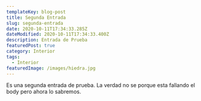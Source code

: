 ```yaml
---
templateKey: blog-post
title: Segunda Entrada
slug: segunda-entrada
date: 2020-10-11T17:34:33.285Z
dateModified: 2020-10-11T17:34:33.400Z
description: Entrada de Prueba
featuredPost: true
category: Interior
tags:
  - Interior
featuredImage: /images/hiedra.jpg
---
```

Es una segunda entrada de prueba. La verdad no se porque esta fallando el body pero ahora lo sabremos.
